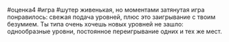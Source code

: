 #оценка4 #игра #шутер
живенькая, но моментами затянутая игра
понравилось: свежая подача уровней, плюс это заигрывание с твоим безумием.
Ты типа очень хочешь новых уровней
не зашло: однообразные уровни, постоянное переигрывание одних и тех же мест.
